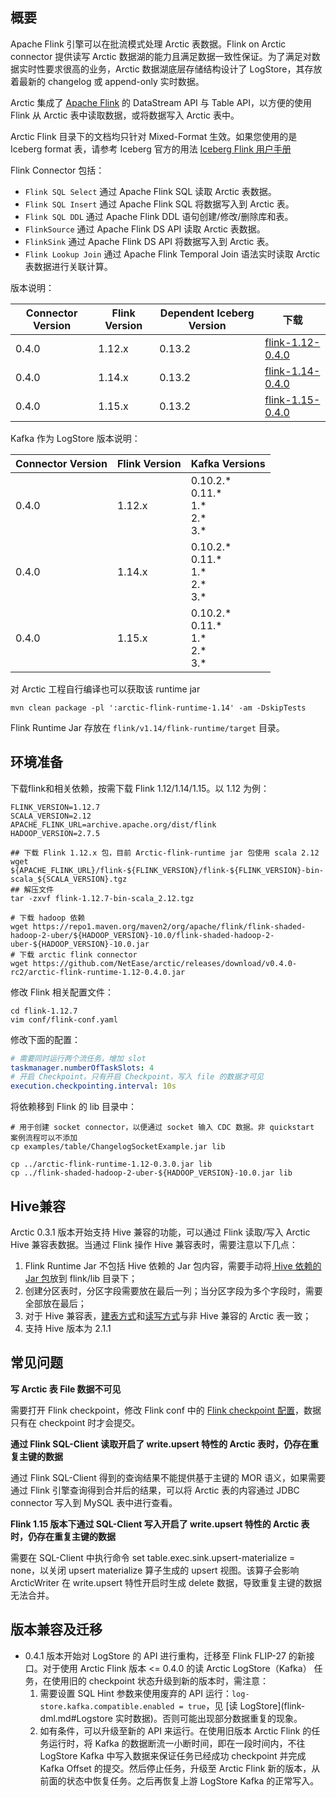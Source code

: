## 概要
Apache Flink 引擎可以在批流模式处理 Arctic 表数据。Flink on Arctic connector 提供读写 Arctic 数据湖的能力且满足数据一致性保证。为了满足对数据实时性要求很高的业务，Arctic 数据湖底层存储结构设计了 LogStore，其存放着最新的 changelog 或 append-only 实时数据。

Arctic 集成了 [Apache Flink](https://flink.apache.org/) 的 DataStream API 与 Table API，以方便的使用 Flink 从 Arctic 表中读取数据，或将数据写入
Arctic 表中。

Arctic Flink 目录下的文档均只针对 Mixed-Format 生效。如果您使用的是 Iceberg format 表，请参考 Iceberg 官方的用法
[Iceberg Flink 用户手册](https://iceberg.apache.org/docs/latest/flink-connector/)

Flink Connector 包括：

- `Flink SQL Select` 通过 Apache Flink SQL 读取 Arctic 表数据。
- `Flink SQL Insert` 通过 Apache Flink SQL 将数据写入到 Arctic 表。
- `Flink SQL DDL` 通过 Apache Flink DDL 语句创建/修改/删除库和表。
- `FlinkSource` 通过 Apache Flink DS API 读取 Arctic 表数据。
- `FlinkSink` 通过 Apache Flink DS API 将数据写入到 Arctic 表。
- `Flink Lookup Join` 通过 Apache Flink Temporal Join 语法实时读取 Arctic 表数据进行关联计算。

版本说明：

| Connector Version | Flink Version | Dependent Iceberg Version | 下载                                                                                                                         |
| ----------------- |---------------|  ----------------- |----------------------------------------------------------------------------------------------------------------------------|
| 0.4.0             | 1.12.x        | 0.13.2            | [flink-1.12-0.4.0](https://github.com/NetEase/arctic/releases/download/v0.4.0/arctic-flink-runtime-1.12-0.4.0.jar) |
| 0.4.0             | 1.14.x        | 0.13.2            | [flink-1.14-0.4.0](https://github.com/NetEase/arctic/releases/download/v0.4.0/arctic-flink-runtime-1.14-0.4.0.jar) |
| 0.4.0             | 1.15.x        | 0.13.2            | [flink-1.15-0.4.0](https://github.com/NetEase/arctic/releases/download/v0.4.0/arctic-flink-runtime-1.15-0.4.0.jar) |

Kafka 作为 LogStore 版本说明：

| Connector Version | Flink Version | Kafka Versions |
| ----------------- |---------------|  ----------------- |
| 0.4.0             | 1.12.x        | 0.10.2.\*<br> 0.11.\*<br> 1.\*<br> 2.\*<br> 3.\*            | 
| 0.4.0             | 1.14.x        | 0.10.2.\*<br> 0.11.\*<br> 1.\*<br> 2.\*<br> 3.\*            | 
| 0.4.0             | 1.15.x        | 0.10.2.\*<br> 0.11.\*<br> 1.\*<br> 2.\*<br> 3.\*            | 


对 Arctic 工程自行编译也可以获取该 runtime jar

`mvn clean package -pl ':arctic-flink-runtime-1.14' -am -DskipTests`

Flink Runtime Jar 存放在 `flink/v1.14/flink-runtime/target` 目录。

## 环境准备
下载flink和相关依赖，按需下载 Flink 1.12/1.14/1.15。以 1.12 为例：

```shell
FLINK_VERSION=1.12.7
SCALA_VERSION=2.12
APACHE_FLINK_URL=archive.apache.org/dist/flink
HADOOP_VERSION=2.7.5

## 下载 Flink 1.12.x 包，目前 Arctic-flink-runtime jar 包使用 scala 2.12
wget ${APACHE_FLINK_URL}/flink-${FLINK_VERSION}/flink-${FLINK_VERSION}-bin-scala_${SCALA_VERSION}.tgz
## 解压文件
tar -zxvf flink-1.12.7-bin-scala_2.12.tgz

# 下载 hadoop 依赖
wget https://repo1.maven.org/maven2/org/apache/flink/flink-shaded-hadoop-2-uber/${HADOOP_VERSION}-10.0/flink-shaded-hadoop-2-uber-${HADOOP_VERSION}-10.0.jar
# 下载 arctic flink connector
wget https://github.com/NetEase/arctic/releases/download/v0.4.0-rc2/arctic-flink-runtime-1.12-0.4.0.jar
```

修改 Flink 相关配置文件：

```shell
cd flink-1.12.7
vim conf/flink-conf.yaml
```
修改下面的配置：

```yaml
# 需要同时运行两个流任务，增加 slot
taskmanager.numberOfTaskSlots: 4
# 开启 Checkpoint。只有开启 Checkpoint，写入 file 的数据才可见
execution.checkpointing.interval: 10s
```

将依赖移到 Flink 的 lib 目录中：

```shell
# 用于创建 socket connector，以便通过 socket 输入 CDC 数据。非 quickstart 案例流程可以不添加
cp examples/table/ChangelogSocketExample.jar lib

cp ../arctic-flink-runtime-1.12-0.3.0.jar lib
cp ../flink-shaded-hadoop-2-uber-${HADOOP_VERSION}-10.0.jar lib
```

## Hive兼容
Arctic 0.3.1 版本开始支持 Hive 兼容的功能，可以通过 Flink 读取/写入 Arctic Hive 兼容表数据。当通过 Flink 操作 Hive 兼容表时，需要注意以下几点：

1. Flink Runtime Jar 不包括 Hive 依赖的 Jar 包内容，需要手动将[ Hive 依赖的 Jar 包](https://repo1.maven.org/maven2/org/apache/hive/hive-exec/2.1.1/hive-exec-2.1.1.jar)放到 flink/lib 目录下；
2. 创建分区表时，分区字段需要放在最后一列；当分区字段为多个字段时，需要全部放在最后；
3. 对于 Hive 兼容表，[建表方式](flink-ddl.md)和[读写方式](flink-dml.md)与非 Hive 兼容的 Arctic 表一致；
4. 支持 Hive 版本为 2.1.1


## 常见问题

**写 Arctic 表 File 数据不可见**

需要打开 Flink checkpoint，修改 Flink conf 中的 [Flink checkpoint 配置](https://nightlies.apache.org/flink/flink-docs-release-1.12/deployment/config.html#execution-checkpointing-interval)，数据只有在 checkpoint 时才会提交。

**通过 Flink SQL-Client 读取开启了 write.upsert 特性的 Arctic 表时，仍存在重复主键的数据**

通过 Flink SQL-Client 得到的查询结果不能提供基于主键的 MOR 语义，如果需要通过 Flink 引擎查询得到合并后的结果，可以将 Arctic 表的内容通过 JDBC connector 写入到 MySQL 表中进行查看。

**Flink 1.15 版本下通过 SQL-Client 写入开启了 write.upsert 特性的 Arctic 表时，仍存在重复主键的数据**

需要在 SQL-Client 中执行命令 set table.exec.sink.upsert-materialize = none，以关闭 upsert materialize 算子生成的 upsert 视图。该算子会影响 ArcticWriter 在 write.upsert 特性开启时生成 delete 数据，导致重复主键的数据无法合并。


## 版本兼容及迁移

- 0.4.1 版本开始对 LogStore 的 API 进行重构，迁移至 Flink FLIP-27 的新接口。对于使用 Arctic Flink 版本 <= 0.4.0 的读 Arctic LogStore（Kafka） 任务，在使用旧的 checkpoint 状态升级到新的版本时，需注意：
    1. 需要设置 SQL Hint 参数来使用废弃的 API 运行：`log-store.kafka.compatible.enabled = true`，见 [读 LogStore](flink-dml.md#Logstore 实时数据)。否则可能出现部分数据重复的现象。
    2. 如有条件，可以升级至新的 API 来运行。在使用旧版本 Arctic Flink 的任务运行时，将 Kafka 的数据断流一小断时间，即在一段时间内，不往 LogStore Kafka 中写入数据来保证任务已经成功 checkpoint 并完成 Kafka Offset 的提交。然后停止任务，升级至 Arctic Flink 新的版本，从前面的状态中恢复任务。之后再恢复上游 LogStore Kafka 的正常写入。